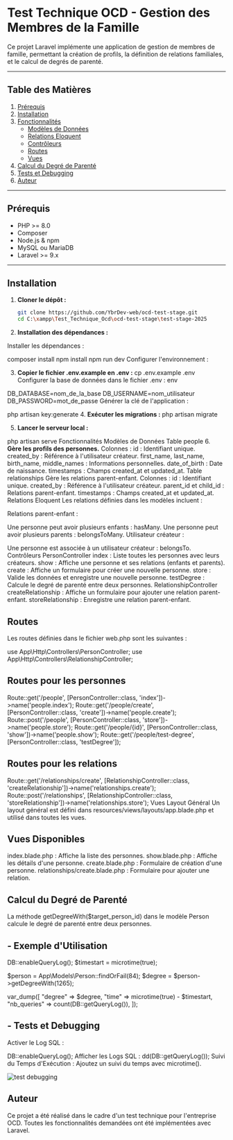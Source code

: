 # Test Technique OCD - Gestion des Membres de la Famille

Ce projet Laravel implémente une application de gestion de membres de famille, permettant la création de profils, la définition de relations familiales, et le calcul de degrés de parenté.

---

## Table des Matières

1. [Prérequis](#prérequis)
2. [Installation](#installation)
3. [Fonctionnalités](#fonctionnalités)
   - [Modèles de Données](#modèles-de-données)
   - [Relations Eloquent](#relations-eloquent)
   - [Contrôleurs](#contrôleurs)
   - [Routes](#routes)
   - [Vues](#vues)
4. [Calcul du Degré de Parenté](#calcul-du-degré-de-parenté)
5. [Tests et Debugging](#tests-et-debugging)
6. [Auteur](#auteur)

---

## Prérequis

- PHP >= 8.0
- Composer
- Node.js & npm
- MySQL ou MariaDB
- Laravel >= 9.x

---

## Installation

1. **Cloner le dépôt :**
   ```bash
   git clone https://github.com/YbrDev-web/ocd-test-stage.git
   cd C:\xampp\Test_Technique_Ocd\ocd-test-stage\test-stage-2025

2. **Installation des dépendances :**

Installer les dépendances :


composer install
npm install
npm run dev
Configurer l'environnement :

3. **Copier le fichier .env.example en .env :**
cp .env.example .env
Configurer la base de données dans le fichier .env :
env


DB_DATABASE=nom_de_la_base
DB_USERNAME=nom_utilisateur
DB_PASSWORD=mot_de_passe
Générer la clé de l'application :


php artisan key:generate
4. **Exécuter les migrations :**
php artisan migrate

5. **Lancer le serveur local :**


php artisan serve
Fonctionnalités
Modèles de Données
Table people
6. **Gère les profils des personnes.**
Colonnes :
id : Identifiant unique.
created_by : Référence à l'utilisateur créateur.
first_name, last_name, birth_name, middle_names : Informations personnelles.
date_of_birth : Date de naissance.
timestamps : Champs created_at et updated_at.
Table relationships
Gère les relations parent-enfant.
Colonnes :
id : Identifiant unique.
created_by : Référence à l'utilisateur créateur.
parent_id et child_id : Relations parent-enfant.
timestamps : Champs created_at et updated_at.
Relations Eloquent
Les relations définies dans les modèles incluent :

Relations parent-enfant :

Une personne peut avoir plusieurs enfants : hasMany.
Une personne peut avoir plusieurs parents : belongsToMany.
Utilisateur créateur :

Une personne est associée à un utilisateur créateur : belongsTo.
Contrôleurs
PersonController
index : Liste toutes les personnes avec leurs créateurs.
show : Affiche une personne et ses relations (enfants et parents).
create : Affiche un formulaire pour créer une nouvelle personne.
store : Valide les données et enregistre une nouvelle personne.
testDegree : Calcule le degré de parenté entre deux personnes.
RelationshipController
createRelationship : Affiche un formulaire pour ajouter une relation parent-enfant.
storeRelationship : Enregistre une relation parent-enfant.

## Routes
Les routes définies dans le fichier web.php sont les suivantes :

use App\Http\Controllers\PersonController;
use App\Http\Controllers\RelationshipController;

## Routes pour les personnes
Route::get('/people', [PersonController::class, 'index'])->name('people.index');
Route::get('/people/create', [PersonController::class, 'create'])->name('people.create');
Route::post('/people', [PersonController::class, 'store'])->name('people.store');
Route::get('/people/{id}', [PersonController::class, 'show'])->name('people.show');
Route::get('/people/test-degree', [PersonController::class, 'testDegree']);

## Routes pour les relations
Route::get('/relationships/create', [RelationshipController::class, 'createRelationship'])->name('relationships.create');
Route::post('/relationships', [RelationshipController::class, 'storeRelationship'])->name('relationships.store');
Vues
Layout Général
Un layout général est défini dans resources/views/layouts/app.blade.php et utilisé dans toutes les vues.

## Vues Disponibles
index.blade.php : Affiche la liste des personnes.
show.blade.php : Affiche les détails d'une personne.
create.blade.php : Formulaire de création d'une personne.
relationships/create.blade.php : Formulaire pour ajouter une relation.
## Calcul du Degré de Parenté
La méthode getDegreeWith($target_person_id) dans le modèle Person calcule le degré de parenté entre deux personnes.

## - Exemple d'Utilisation
DB::enableQueryLog();
$timestart = microtime(true);

$person = App\Models\Person::findOrFail(84);
$degree = $person->getDegreeWith(1265);

var_dump([
    "degree" => $degree,
    "time" => microtime(true) - $timestart,
    "nb_queries" => count(DB::getQueryLog()),
]);

## - Tests et Debugging

Activer le Log SQL :

DB::enableQueryLog();
Afficher les Logs SQL :
dd(DB::getQueryLog());
Suivi du Temps d'Exécution : Ajoutez un suivi du temps avec microtime().

![test debugging](Images/execution%20de%20la%20fonction%20degree%20dans%20la%20console.PNG)

## Auteur
Ce projet a été réalisé dans le cadre d'un test technique pour l'entreprise OCD. Toutes les fonctionnalités demandées ont été implémentées avec Laravel.












